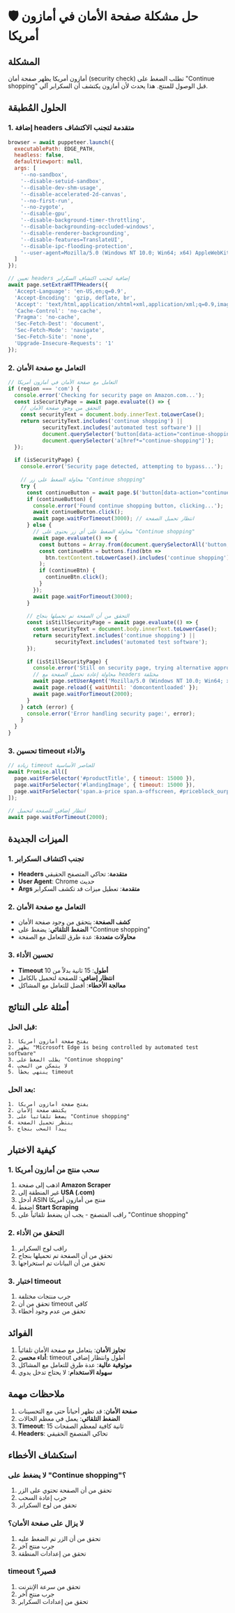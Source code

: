 # 🛡️ حل مشكلة صفحة الأمان في أمازون أمريكا

## المشكلة
أمازون أمريكا يظهر صفحة أمان (security check) تطلب الضغط على "Continue shopping" قبل الوصول للمنتج. هذا يحدث لأن أمازون يكتشف أن السكرابر آلي.

## الحلول المُطبقة

### 1. إضافة headers متقدمة لتجنب الاكتشاف
```javascript
browser = await puppeteer.launch({
  executablePath: EDGE_PATH,
  headless: false,
  defaultViewport: null,
  args: [
    '--no-sandbox',
    '--disable-setuid-sandbox',
    '--disable-dev-shm-usage',
    '--disable-accelerated-2d-canvas',
    '--no-first-run',
    '--no-zygote',
    '--disable-gpu',
    '--disable-background-timer-throttling',
    '--disable-backgrounding-occluded-windows',
    '--disable-renderer-backgrounding',
    '--disable-features=TranslateUI',
    '--disable-ipc-flooding-protection',
    '--user-agent=Mozilla/5.0 (Windows NT 10.0; Win64; x64) AppleWebKit/537.36 (KHTML, like Gecko) Chrome/120.0.0.0 Safari/537.36'
  ]
});

// تعيين headers إضافية لتجنب اكتشاف السكرابر
await page.setExtraHTTPHeaders({
  'Accept-Language': 'en-US,en;q=0.9',
  'Accept-Encoding': 'gzip, deflate, br',
  'Accept': 'text/html,application/xhtml+xml,application/xml;q=0.9,image/webp,image/apng,*/*;q=0.8',
  'Cache-Control': 'no-cache',
  'Pragma': 'no-cache',
  'Sec-Fetch-Dest': 'document',
  'Sec-Fetch-Mode': 'navigate',
  'Sec-Fetch-Site': 'none',
  'Upgrade-Insecure-Requests': '1'
});
```

### 2. التعامل مع صفحة الأمان
```javascript
// التعامل مع صفحة الأمان في أمازون أمريكا
if (region === 'com') {
  console.error('Checking for security page on Amazon.com...');
  const isSecurityPage = await page.evaluate(() => {
    // التحقق من وجود صفحة الأمان
    const securityText = document.body.innerText.toLowerCase();
    return securityText.includes('continue shopping') || 
           securityText.includes('automated test software') ||
           document.querySelector('button[data-action="continue-shopping"]') ||
           document.querySelector('a[href*="continue-shopping"]');
  });
  
  if (isSecurityPage) {
    console.error('Security page detected, attempting to bypass...');
    
    // محاولة الضغط على زر "Continue shopping"
    try {
      const continueButton = await page.$('button[data-action="continue-shopping"], a[href*="continue-shopping"], button:contains("Continue shopping")');
      if (continueButton) {
        console.error('Found continue shopping button, clicking...');
        await continueButton.click();
        await page.waitForTimeout(3000); // انتظار تحميل الصفحة
      } else {
        // محاولة الضغط على أي زر يحتوي على "Continue shopping"
        await page.evaluate(() => {
          const buttons = Array.from(document.querySelectorAll('button, a'));
          const continueBtn = buttons.find(btn => 
            btn.textContent.toLowerCase().includes('continue shopping')
          );
          if (continueBtn) {
            continueBtn.click();
          }
        });
        await page.waitForTimeout(3000);
      }
      
      // التحقق من أن الصفحة تم تحميلها بنجاح
      const isStillSecurityPage = await page.evaluate(() => {
        const securityText = document.body.innerText.toLowerCase();
        return securityText.includes('continue shopping') || 
               securityText.includes('automated test software');
      });
      
      if (isStillSecurityPage) {
        console.error('Still on security page, trying alternative approach...');
        // محاولة إعادة تحميل الصفحة مع headers مختلفة
        await page.setUserAgent('Mozilla/5.0 (Windows NT 10.0; Win64; x64) AppleWebKit/537.36 (KHTML, like Gecko) Chrome/120.0.0.0 Safari/537.36');
        await page.reload({ waitUntil: 'domcontentloaded' });
        await page.waitForTimeout(2000);
      }
    } catch (error) {
      console.error('Error handling security page:', error);
    }
  }
}
```

### 3. تحسين timeout والأداء
```javascript
// زيادة timeout للعناصر الأساسية
await Promise.all([
  page.waitForSelector('#productTitle', { timeout: 15000 }),
  page.waitForSelector('#landingImage', { timeout: 15000 }),
  page.waitForSelector('span.a-price span.a-offscreen, #priceblock_ourprice, #priceblock_dealprice, #priceblock_saleprice', { timeout: 15000 }),
]);

// انتظار إضافي للصفحة لتحميل
await page.waitForTimeout(2000);
```

## الميزات الجديدة

### 1. تجنب اكتشاف السكرابر
- **Headers متقدمة**: تحاكي المتصفح الحقيقي
- **User Agent**: Chrome حديث
- **Args متقدمة**: تعطيل ميزات قد تكشف السكرابر

### 2. التعامل مع صفحة الأمان
- **كشف الصفحة**: يتحقق من وجود صفحة الأمان
- **الضغط التلقائي**: يضغط على "Continue shopping"
- **محاولات متعددة**: عدة طرق للتعامل مع الصفحة

### 3. تحسين الأداء
- **Timeout أطول**: 15 ثانية بدلاً من 10
- **انتظار إضافي**: للصفحة لتحميل بالكامل
- **معالجة الأخطاء**: أفضل للتعامل مع المشاكل

## أمثلة على النتائج

### قبل الحل:
```
1. يفتح صفحة أمازون أمريكا
2. يظهر "Microsoft Edge is being controlled by automated test software"
3. يطلب الضغط على "Continue shopping"
4. لا يتمكن من السحب
5. ينتهي بخطأ timeout
```

### بعد الحل:
```
1. يفتح صفحة أمازون أمريكا
2. يكتشف صفحة الأمان
3. يضغط تلقائياً على "Continue shopping"
4. ينتظر تحميل الصفحة
5. يبدأ السحب بنجاح
```

## كيفية الاختبار

### 1. سحب منتج من أمازون أمريكا
1. اذهب إلى صفحة **Amazon Scraper**
2. غير المنطقة إلى **USA (.com)**
3. أدخل ASIN منتج من أمازون أمريكا
4. اضغط **Start Scraping**
5. راقب المتصفح - يجب أن يضغط تلقائياً على "Continue shopping"

### 2. التحقق من الأداء
1. راقب لوج السكرابر
2. تحقق من أن الصفحة تم تحميلها بنجاح
3. تحقق من أن البيانات تم استخراجها

### 3. اختبار timeout
1. جرب منتجات مختلفة
2. تحقق من أن timeout كافي
3. تحقق من عدم وجود أخطاء

## الفوائد

1. **تجاوز الأمان**: يتعامل مع صفحة الأمان تلقائياً
2. **أداء محسن**: timeout أطول وانتظار إضافي
3. **موثوقية عالية**: عدة طرق للتعامل مع المشاكل
4. **سهولة الاستخدام**: لا يحتاج تدخل يدوي

## ملاحظات مهمة

1. **صفحة الأمان**: قد تظهر أحياناً حتى مع التحسينات
2. **الضغط التلقائي**: يعمل في معظم الحالات
3. **Timeout**: 15 ثانية كافية لمعظم الصفحات
4. **Headers**: تحاكي المتصفح الحقيقي

## استكشاف الأخطاء

### لا يضغط على "Continue shopping"؟
1. تحقق من أن الصفحة تحتوي على الزر
2. جرب إعادة السحب
3. تحقق من لوج السكرابر

### لا يزال على صفحة الأمان؟
1. تحقق من أن الزر تم الضغط عليه
2. جرب منتج آخر
3. تحقق من إعدادات المنطقة

### timeout قصير؟
1. تحقق من سرعة الإنترنت
2. جرب منتج آخر
3. تحقق من إعدادات السكرابر 